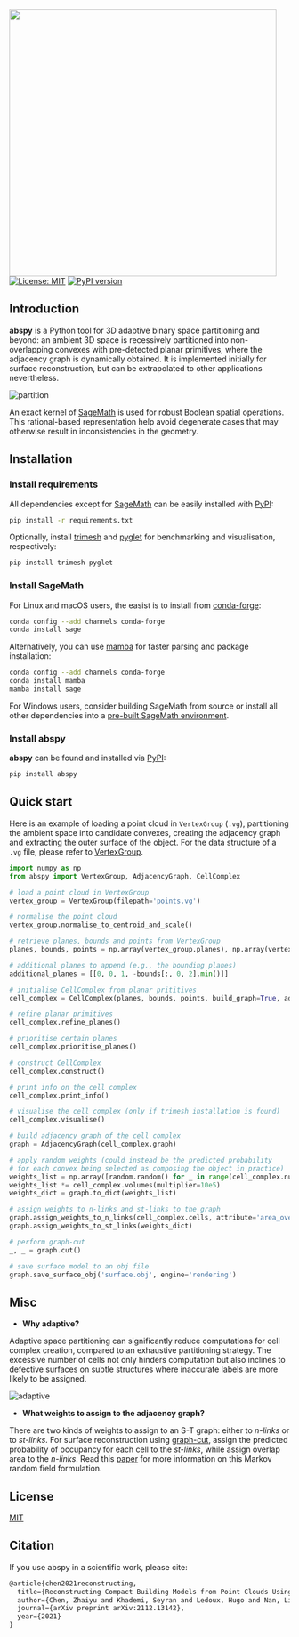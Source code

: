 <img align="left" src="https://raw.githubusercontent.com/chenzhaiyu/abspy/main/docs/source/_static/images/logo.svg" width="480">

[![License: MIT](https://img.shields.io/badge/License-MIT-yellow.svg)](https://opensource.org/licenses/MIT) [![PyPI version](https://badge.fury.io/py/abspy.svg)](https://pypi.python.org/pypi/abspy/)

## Introduction

**abspy** is a Python tool for 3D adaptive binary space partitioning and beyond: an ambient 3D space is recessively partitioned into non-overlapping convexes with pre-detected planar primitives, where the adjacency graph is dynamically obtained. It is implemented initially for surface reconstruction, but can be extrapolated to other applications nevertheless.

![partition](https://raw.githubusercontent.com/chenzhaiyu/abspy/main/docs/source/_static/images/partition.png)

An exact kernel of [SageMath](https://www.sagemath.org/) is used for robust Boolean spatial operations. This rational-based representation help avoid degenerate cases that may otherwise result in inconsistencies in the geometry.

## Installation

### Install requirements

All dependencies except for [SageMath](https://www.sagemath.org/) can be easily installed with [PyPI](https://pypi.org/):

```bash
pip install -r requirements.txt
```

Optionally, install [trimesh](https://github.com/mikedh/trimesh) and [pyglet](https://github.com/pyglet/pyglet) for benchmarking and visualisation, respectively:

```bash
pip install trimesh pyglet
```

### Install SageMath

For Linux and macOS users, the easist is to install from [conda-forge](https://conda-forge.org/):

```bash
conda config --add channels conda-forge
conda install sage
```

Alternatively, you can use [mamba](https://github.com/mamba-org/mamba) for faster parsing and package installation:

```bash
conda config --add channels conda-forge
conda install mamba
mamba install sage
```

For Windows users, consider building SageMath from source or install all other dependencies into a [pre-built SageMath environment](https://doc.sagemath.org/html/en/installation/binary.html).

### Install abspy

**abspy** can be found and installed via [PyPI](https://pypi.org/project/abspy/):

```bash
pip install abspy
```

## Quick start

Here is an example of loading a point cloud in `VertexGroup` (`.vg`), partitioning the ambient space into candidate convexes, creating the adjacency graph and extracting the outer surface of the object. For the data structure of a `.vg` file, please refer to [VertexGroup](https://raw.githubusercontent.com/chenzhaiyu/abspy/main/docs/source/vertexgroup.md).

```python
import numpy as np
from abspy import VertexGroup, AdjacencyGraph, CellComplex

# load a point cloud in VertexGroup 
vertex_group = VertexGroup(filepath='points.vg')

# normalise the point cloud
vertex_group.normalise_to_centroid_and_scale()

# retrieve planes, bounds and points from VertexGroup
planes, bounds, points = np.array(vertex_group.planes), np.array(vertex_group.bounds), np.array(vertex_group.points_grouped, dtype=object)

# additional planes to append (e.g., the bounding planes)
additional_planes = [[0, 0, 1, -bounds[:, 0, 2].min()]]

# initialise CellComplex from planar prititives
cell_complex = CellComplex(planes, bounds, points, build_graph=True, additional_planes=additional_planes)

# refine planar primitives
cell_complex.refine_planes()

# prioritise certain planes
cell_complex.prioritise_planes()

# construct CellComplex 
cell_complex.construct()

# print info on the cell complex
cell_complex.print_info()

# visualise the cell complex (only if trimesh installation is found)
cell_complex.visualise()

# build adjacency graph of the cell complex
graph = AdjacencyGraph(cell_complex.graph)

# apply random weights (could instead be the predicted probability
# for each convex being selected as composing the object in practice)
weights_list = np.array([random.random() for _ in range(cell_complex.num_cells)])
weights_list *= cell_complex.volumes(multiplier=10e5)
weights_dict = graph.to_dict(weights_list)

# assign weights to n-links and st-links to the graph
graph.assign_weights_to_n_links(cell_complex.cells, attribute='area_overlap', factor=0.1, cache_interfaces=True)
graph.assign_weights_to_st_links(weights_dict)

# perform graph-cut
_, _ = graph.cut()

# save surface model to an obj file
graph.save_surface_obj('surface.obj', engine='rendering')
```

## Misc

* **Why adaptive?**

Adaptive space partitioning can significantly reduce computations for cell complex creation, compared to an exhaustive partitioning strategy. The excessive number of cells not only hinders computation but also inclines to defective surfaces on subtle structures where inaccurate labels are more likely to be assigned.

![adaptive](https://raw.githubusercontent.com/chenzhaiyu/abspy/main/docs/source/_static/images/adaptive.png)

* **What weights to assign to the adjacency graph?**

There are two kinds of weights to assign to an S-T graph: either to *n-links* or to *st-links*. For surface reconstruction using [graph-cut](https://en.wikipedia.org/wiki/Cut_(graph_theory)), assign the predicted probability of occupancy for each cell to the *st-links*, while assign overlap area to the *n-links*. Read this [paper](https://arxiv.org/pdf/2112.13142.pdf) for more information on this Markov random field formulation.

## License

[MIT](https://raw.githubusercontent.com/chenzhaiyu/abspy/main/LICENSE)

## Citation

If you use abspy in a scientific work, please cite:

```latex
@article{chen2021reconstructing,
  title={Reconstructing Compact Building Models from Point Clouds Using Deep Implicit Fields},
  author={Chen, Zhaiyu and Khademi, Seyran and Ledoux, Hugo and Nan, Liangliang},
  journal={arXiv preprint arXiv:2112.13142},
  year={2021}
}
```
